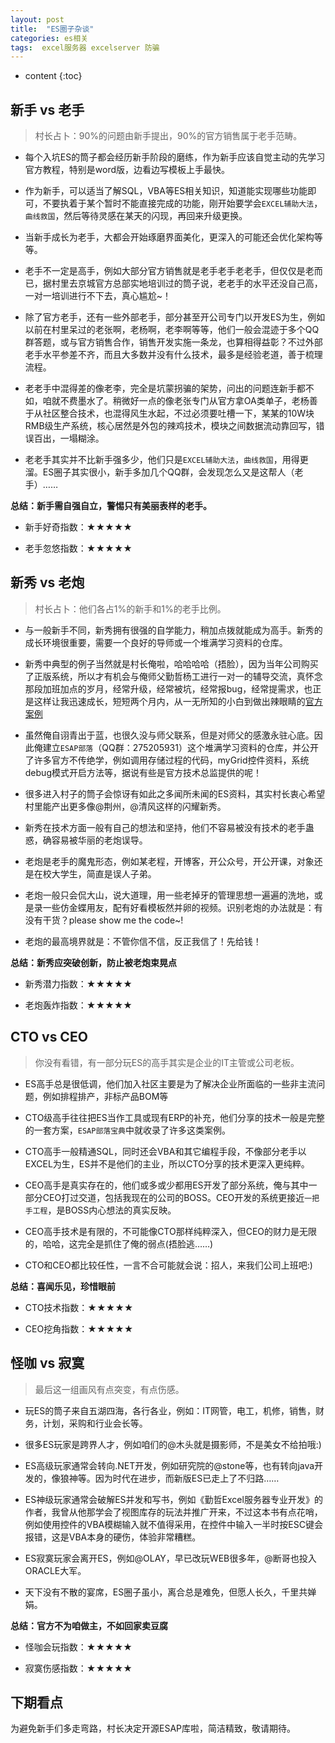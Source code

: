 ```yaml
---
layout: post
title:  "ES圈子杂谈"
categories: es相关
tags:  excel服务器 excelserver 防骗
---
```



* content
{:toc}

## 新手 vs 老手

> 村长占卜：90%的问题由新手提出，90%的官方销售属于老手范畴。

* 每个入坑ES的筒子都会经历新手阶段的磨练，作为新手应该自觉主动的先学习官方教程，特别是word版，边看边写模板上手最快。

* 作为新手，可以适当了解SQL，VBA等ES相关知识，知道能实现哪些功能即可，不要执着于某个暂时不能直接完成的功能，刚开始要学会`EXCEL辅助大法`，`曲线救国`，然后等待灵感在某天的闪现，再回来升级更换。

* 当新手成长为老手，大都会开始琢磨界面美化，更深入的可能还会优化架构等等。

* 老手不一定是高手，例如大部分官方销售就是老手老手老老手，但仅仅是老而已，据村里去京城官方总部实地培训过的筒子说，老老手的水平还没自己高，一对一培训进行不下去，真心尴尬~！

* 除了官方老手，还有一些外部老手，部分甚至开公司专门以开发ES为生，例如以前在村里呆过的老张啊，老杨啊，老李啊等等，他们一般会混迹于多个QQ群答题，或与官方销售合作，销售开发实施一条龙，也算相得益彰？不过外部老手水平参差不齐，而且大多数并没有什么技术，最多是经验老道，善于梳理流程。

* 老老手中混得差的像老李，完全是坑蒙拐骗的架势，问出的问题连新手都不如，咱就不费墨水了。稍微好一点的像老张专门从官方拿OA类单子，老杨善于从社区整合技术，也混得风生水起，不过必须要吐槽一下，某某的10W块RMB级生产系统，核心居然是外包的辣鸡技术，模块之间数据流动靠回写，错误百出，一塌糊涂。

* 老老手其实并不比新手强多少，他们只是`EXCEL辅助大法`，`曲线救国`，用得更溜。ES圈子其实很小，新手多加几个QQ群，会发现怎么又是这帮人（老手）……

**总结：新手需自强自立，警惕只有美丽表样的老手。**

 * 新手好奇指数：★★★★★

 * 老手忽悠指数：★★★★★

## 新秀 vs 老炮

> 村长占卜：他们各占1%的新手和1%的老手比例。

* 与一般新手不同，新秀拥有很强的自学能力，稍加点拨就能成为高手。新秀的成长环境很重要，需要一个良好的导师或一个堆满学习资料的仓库。

* 新秀中典型的例子当然就是村长俺啦，哈哈哈哈（捂脸），因为当年公司购买了正版系统，所以才有机会与俺师父勤哲杨工进行一对一的辅导交流，真怀念那段加班加点的岁月，经常升级，经常被坑，经常报bug，经常提需求，也正是这样让我迅速成长，短短两个月内，从一无所知的小白到做出辣眼睛的[官方案例](http://www.qinzhe.com/chinese/case/nbfbdc.htm)

* 虽然俺自诩青出于蓝，也很久没与师父联系，但是对师父的感激永驻心底。因此俺建立`ESAP部落`（QQ群：275205931）这个堆满学习资料的仓库，并公开了许多官方不传绝学，例如调用存储过程的代码，myGrid控件资料，系统debug模式开启方法等，据说有些是官方技术总监提供的呢！

* 很多进入村子的筒子会惊讶有如此之多闻所未闻的ES资料，其实村长衷心希望村里能产出更多像@荆州，@清风这样的闪耀新秀。

* 新秀在技术方面一般有自己的想法和坚持，他们不容易被没有技术的老手蛊惑，确容易被华丽的老炮误导。

* 老炮是老手的魔鬼形态，例如某老程，开博客，开公众号，开公开课，对象还是在校大学生，简直是误人子弟。

* 老炮一般只会侃大山，说大道理，用一些老掉牙的管理思想一遍遍的洗地，或是录一些仿金蝶用友，配有好看模板然并卵的视频。识别老炮的办法就是：有没有干货？please show me the code~!

* 老炮的最高境界就是：不管你信不信，反正我信了！先给钱！

**总结：新秀应突破创新，防止被老炮束晃点**

 * 新秀潜力指数：★★★★★

 * 老炮轰炸指数：★★★★★

## CTO vs CEO

> 你没有看错，有一部分玩ES的高手其实是企业的IT主管或公司老板。

* ES高手总是很低调，他们加入社区主要是为了解决企业所面临的一些非主流问题，例如排程排产，非标产品BOM等

* CTO级高手往往把ES当作工具或现有ERP的补充，他们分享的技术一般是完整的一套方案，`ESAP部落宝典`中就收录了许多这类案例。

* CTO高手一般精通SQL，同时还会VBA和其它编程手段，不像部分老手以EXCEL为生，ES并不是他们的主业，所以CTO分享的技术更深入更纯粹。

* CEO高手是真实存在的，他们或多或少都用ES开发了部分系统，俺与其中一部分CEO打过交道，包括我现在的公司的BOSS。CEO开发的系统更接近`一把手工程`，是BOSS内心想法的真实反映。

* CEO高手技术是有限的，不可能像CTO那样纯粹深入，但CEO的财力是无限的，哈哈，这完全是抓住了俺的弱点(捂脸逃……)

* CTO和CEO都比较任性，一言不合可能就会说：招人，来我们公司上班吧:)

**总结：喜闻乐见，珍惜眼前**

 * CTO技术指数：★★★★★

 * CEO挖角指数：★★★★★

## 怪咖 vs 寂寞

> 最后这一组画风有点突变，有点伤感。

* 玩ES的筒子来自五湖四海，各行各业，例如：IT网管，电工，机修，销售，财务，计划，采购和行业会长等。

* 很多ES玩家是跨界人才，例如咱们的@木头就是摄影师，不是美女不给拍哦:)

* ES高级玩家通常会转向.NET开发，例如研究院的@stone等，也有转向java开发的，像狼神等。因为时代在进步，而新版ES已走上了不归路……

* ES神级玩家通常会破解ES并发和写书，例如《勤哲Excel服务器专业开发》的作者，我曾从他那学会了视图库存的玩法并推广开来，不过这本书有点花哨，例如使用控件的VBA模糊输入就不值得采用，在控件中输入一半时按ESC键会报错，这是VBA本身的硬伤，体验非常糟糕。

* ES寂寞玩家会离开ES，例如@OLAY，早已改玩WEB很多年，@断哥也投入ORACLE大军。

* 天下没有不散的宴席，ES圈子虽小，离合总是难免，但愿人长久，千里共婵娟。

**总结：官方不为咱做主，不如回家卖豆腐**

 * 怪咖会玩指数：★★★★★

 * 寂寞伤感指数：★★★★★  

## 下期看点
为避免新手们多走弯路，村长决定开源ESAP库啦，简洁精致，敬请期待。
